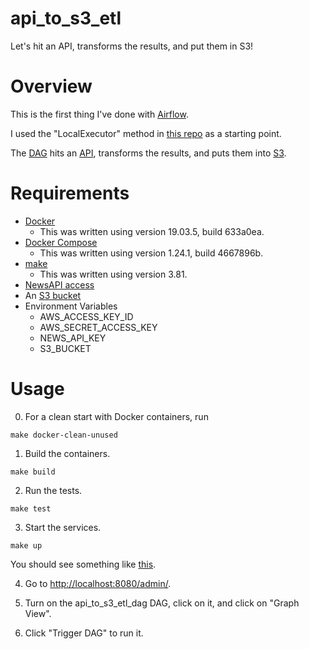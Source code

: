 # api_to_s3_etl
Let's hit an API, transforms the results, and put them in S3!

# Overview

This is the first thing I've done with [Airflow](https://airflow.apache.org/).

I used the "LocalExecutor" method in [this repo](https://github.com/puckel/docker-airflow) as a starting point.

The [DAG](./src/dags/api_to_s3_etl_dag.py) hits an [API](https://newsapi.org/), transforms the results, and puts them into [S3](https://aws.amazon.com/s3/).

# Requirements

- [Docker](https://www.docker.com/products/docker-desktop)
  - This was written using version 19.03.5, build 633a0ea.
- [Docker Compose](https://docs.docker.com/compose/)
  - This was written using version 1.24.1, build 4667896b.
- [make](https://www.gnu.org/software/make/manual/make.html)
  - This was written using version 3.81.
- [NewsAPI access](https://newsapi.org/docs/get-started)  
- An [S3 bucket](https://aws.amazon.com/s3/)
- Environment Variables
  - AWS_ACCESS_KEY_ID
  - AWS_SECRET_ACCESS_KEY
  - NEWS_API_KEY
  - S3_BUCKET

# Usage

0. For a clean start with Docker containers, run
```
make docker-clean-unused
```

1. Build the containers.
```
make build
```

2. Run the tests.
```
make test
```

3. Start the services.
```
make up
```

You should see something like [this](./stack_traces/make_run.txt).

4. Go to [http://localhost:8080/admin/](http://localhost:8080/admin/).

5. Turn on the api_to_s3_etl_dag DAG, click on it, and click on "Graph View".

6. Click "Trigger DAG" to run it.
